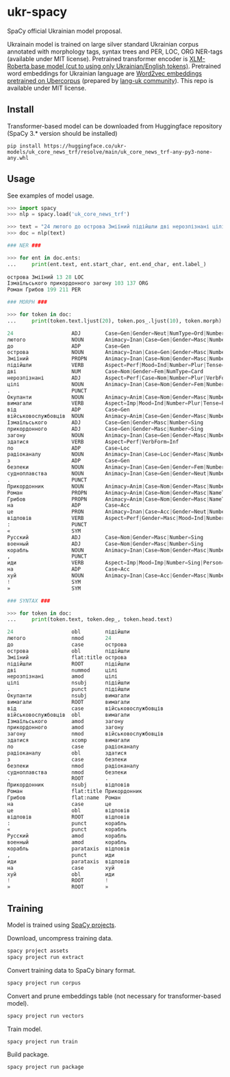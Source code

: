 # ukr-spacy

SpaCy official Ukrainian model proposal.

Ukrainain model is trained on large silver standard Ukrainian corpus annotated with morphology tags, syntax trees and PER, LOC, ORG NER-tags (available under MIT license).
Pretrained transformer encoder is <a href="https://huggingface.co/ukr-models/xlm-roberta-base-uk">XLM-Roberta base model (cut to using only Ukrainian/English tokens)</a>.
Pretrained word embeddings for Ukrainian language are <a href="https://lang.org.ua/static/downloads/models/ubercorpus.cased.tokenized.word2vec.300d.bz2">Word2vec embeddings pretrained on Ubercorpus</a> (prepared by <a href="https://lang.org.ua/">lang-uk community</a>).
This repo is available under MIT license.


## Install

Transformer-based model can be downloaded from Huggingface repository (SpaCy 3.* version should be installed)
```
pip install https://huggingface.co/ukr-models/uk_core_news_trf/resolve/main/uk_core_news_trf-any-py3-none-any.whl
```


## Usage 

See examples of model usage.

```python
>>> import spacy
>>> nlp = spacy.load('uk_core_news_trf')

>>> text = "24 лютого до острова Зміїний підійшли дві нерозпізнані цілі. Окупанти вимагали від військовослужбовців Ізмаїльського прикордонного загону здатися по радіоканалу з безпеки судноплавства. Прикордонник Роман Грибов на це відповів: «Русский военный корабль, иди на хуй!»"
>>> doc = nlp(text)

### NER ###

>>> for ent in doc.ents:
...     print(ent.text, ent.start_char, ent.end_char, ent.label_)
		
острова Зміїний 13 28 LOC
Ізмаїльського прикордонного загону 103 137 ORG
Роман Грибов 199 211 PER

### MORPH ###

>>> for token in doc:
...     print(token.text.ljust(20), token.pos_.ljust(10), token.morph)

24                   ADJ        Case=Gen|Gender=Neut|NumType=Ord|Number=Sing|Uninflect=Yes
лютого               NOUN       Animacy=Inan|Case=Gen|Gender=Masc|Number=Sing
до                   ADP        Case=Gen
острова              NOUN       Animacy=Inan|Case=Gen|Gender=Masc|Number=Sing
Зміїний              PROPN      Animacy=Inan|Case=Nom|Gender=Masc|Number=Sing
підійшли             VERB       Aspect=Perf|Mood=Ind|Number=Plur|Tense=Past|VerbForm=Fin
дві                  NUM        Case=Nom|Gender=Fem|NumType=Card
нерозпізнані         ADJ        Aspect=Perf|Case=Nom|Number=Plur|VerbForm=Part|Voice=Pass
цілі                 NOUN       Animacy=Inan|Case=Nom|Gender=Fem|Number=Plur
.                    PUNCT      
Окупанти             NOUN       Animacy=Anim|Case=Nom|Gender=Masc|Number=Plur
вимагали             VERB       Aspect=Imp|Mood=Ind|Number=Plur|Tense=Past|VerbForm=Fin
від                  ADP        Case=Gen
військовослужбовців  NOUN       Animacy=Anim|Case=Gen|Gender=Masc|Number=Plur
Ізмаїльського        ADJ        Case=Gen|Gender=Masc|Number=Sing
прикордонного        ADJ        Case=Gen|Gender=Masc|Number=Sing
загону               NOUN       Animacy=Inan|Case=Gen|Gender=Masc|Number=Sing
здатися              VERB       Aspect=Perf|VerbForm=Inf
по                   ADP        Case=Loc
радіоканалу          NOUN       Animacy=Inan|Case=Loc|Gender=Masc|Number=Sing
з                    ADP        Case=Gen
безпеки              NOUN       Animacy=Inan|Case=Gen|Gender=Fem|Number=Sing
судноплавства        NOUN       Animacy=Inan|Case=Gen|Gender=Neut|Number=Sing
.                    PUNCT      
Прикордонник         NOUN       Animacy=Anim|Case=Nom|Gender=Masc|Number=Sing
Роман                PROPN      Animacy=Anim|Case=Nom|Gender=Masc|NameType=Giv|Number=Sing
Грибов               PROPN      Animacy=Anim|Case=Nom|Gender=Masc|NameType=Sur|Number=Sing
на                   ADP        Case=Acc
це                   PRON       Animacy=Inan|Case=Acc|Gender=Neut|Number=Sing|PronType=Dem
відповів             VERB       Aspect=Perf|Gender=Masc|Mood=Ind|Number=Sing|Tense=Past|VerbForm=Fin
:                    PUNCT      
«                    SYM        
Русский              ADJ        Case=Nom|Gender=Masc|Number=Sing
военный              ADJ        Case=Nom|Gender=Masc|Number=Sing
корабль              NOUN       Animacy=Inan|Case=Nom|Gender=Masc|Number=Sing
,                    PUNCT      
иди                  VERB       Aspect=Imp|Mood=Imp|Number=Sing|Person=2|VerbForm=Fin
на                   ADP        Case=Acc
хуй                  NOUN       Animacy=Inan|Case=Acc|Gender=Masc|Number=Sing
!                    SYM        
»                    SYM

### SYNTAX ###

>>> for token in doc:
...     print(token.text, token.dep_, token.head.text)

24                   obl        підійшли
лютого               nmod       24
до                   case       острова
острова              obl        підійшли
Зміїний              flat:title острова
підійшли             ROOT       підійшли
дві                  nummod     цілі
нерозпізнані         amod       цілі
цілі                 nsubj      підійшли
.                    punct      підійшли
Окупанти             nsubj      вимагали
вимагали             ROOT       вимагали
від                  case       військовослужбовців
військовослужбовців  obl        вимагали
Ізмаїльського        amod       загону
прикордонного        amod       загону
загону               nmod       військовослужбовців
здатися              xcomp      вимагали
по                   case       радіоканалу
радіоканалу          obl        здатися
з                    case       безпеки
безпеки              nmod       радіоканалу
судноплавства        nmod       безпеки
.                    ROOT       .
Прикордонник         nsubj      відповів
Роман                flat:title Прикордонник
Грибов               flat:name  Роман
на                   case       це
це                   obl        відповів
відповів             ROOT       відповів
:                    punct      корабль
«                    punct      корабль
Русский              amod       корабль
военный              amod       корабль
корабль              parataxis  відповів
,                    punct      иди
иди                  parataxis  відповів
на                   case       хуй
хуй                  obl        иди
!                    ROOT       !
»                    ROOT       »
```


## Training

Model is trained using <a href="https://spacy.io/usage/projects">SpaCy projects</a>.

Download, uncompress training data.
```bash
spacy project assets
spacy project run extract
```

Convert training data to SpaCy binary format.
```bash
spacy project run corpus
```

Convert and prune embeddings table (not necessary for transformer-based model).
```bash
spacy project run vectors
```

Train model.
```bash
spacy project run train
```

Build package.
```bash
spacy project run package
```
